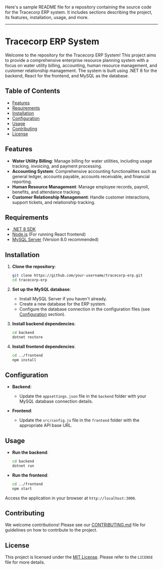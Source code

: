 Here's a sample README file for a repository containing the source code for the Tracecorp ERP system. It includes sections describing the project, its features, installation, usage, and more.

---

# Tracecorp ERP System

Welcome to the repository for the Tracecorp ERP System! This project aims to provide a comprehensive enterprise resource planning system with a focus on water utility billing, accounting, human resource management, and customer relationship management. The system is built using .NET 8 for the backend, React for the frontend, and MySQL as the database.

## Table of Contents

- [Features](#features)
- [Requirements](#requirements)
- [Installation](#installation)
- [Configuration](#configuration)
- [Usage](#usage)
- [Contributing](#contributing)
- [License](#license)

## Features

- **Water Utility Billing**: Manage billing for water utilities, including usage tracking, invoicing, and payment processing.
- **Accounting System**: Comprehensive accounting functionalities such as general ledger, accounts payable, accounts receivable, and financial reporting.
- **Human Resource Management**: Manage employee records, payroll, benefits, and attendance tracking.
- **Customer Relationship Management**: Handle customer interactions, support tickets, and relationship tracking.
  
## Requirements

- [.NET 8 SDK](https://dotnet.microsoft.com/download/dotnet/8.0)
- [Node.js](https://nodejs.org/en/) (For running React frontend)
- [MySQL Server](https://www.mysql.com/downloads/) (Version 8.0 recommended)

## Installation

1. **Clone the repository**:
    ```bash
    git clone https://github.com/your-username/tracecorp-erp.git
    cd tracecorp-erp
    ```

2. **Set up the MySQL database**:
    - Install MySQL Server if you haven't already.
    - Create a new database for the ERP system.
    - Configure the database connection in the configuration files (see [Configuration](#configuration) section).

3. **Install backend dependencies**:
    ```bash
    cd backend
    dotnet restore
    ```

4. **Install frontend dependencies**:
    ```bash
    cd ../frontend
    npm install
    ```

## Configuration

- **Backend**:
    - Update the `appsettings.json` file in the `backend` folder with your MySQL database connection details.
    
- **Frontend**:
    - Update the `src/config.js` file in the `frontend` folder with the appropriate API base URL.

## Usage

- **Run the backend**:
    ```bash
    cd backend
    dotnet run
    ```

- **Run the frontend**:
    ```bash
    cd ../frontend
    npm start
    ```

Access the application in your browser at `http://localhost:3000`.

## Contributing

We welcome contributions! Please see our [CONTRIBUTING.md](CONTRIBUTING.md) file for guidelines on how to contribute to the project.

## License

This project is licensed under the [MIT License](LICENSE). Please refer to the `LICENSE` file for more details.
